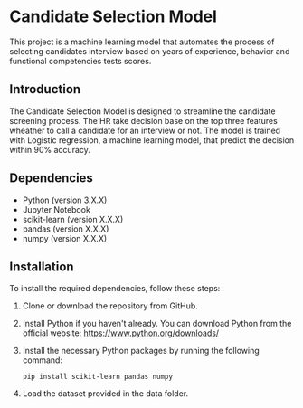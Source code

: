 # Candidate Selection Model

This project is a machine learning model that automates the process of selecting candidates interview based on years of experience, behavior and functional competencies tests scores.

## Introduction

The Candidate Selection Model is designed to streamline the candidate screening process. The HR take decision base on the top three features wheather to call a candidate for an interview or not. The model is trained with Logistic regression, a machine learning model, that predict the decision within 90% accuracy.
## Dependencies

- Python (version 3.X.X)
- Jupyter Notebook
- scikit-learn (version X.X.X)
- pandas (version X.X.X)
- numpy (version X.X.X)

## Installation

To install the required dependencies, follow these steps:

1. Clone or download the repository from GitHub.

2. Install Python if you haven't already. You can download Python from the official website: https://www.python.org/downloads/

3. Install the necessary Python packages by running the following command:

   ```shell
   pip install scikit-learn pandas numpy
4. Load the dataset provided in the data folder. 
